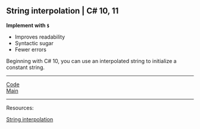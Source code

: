 ## String interpolation | C# 10, 11 

**Implement with `$`**

* Improves readability
* Syntactic sugar
* Fewer errors

Beginning with C# 10, you can use an interpolated string to initialize a constant string.

***
[Code](../Services/BookLocator.cs)
<br>
[Main](main.md)
***
Resources:

[String interpolation](https://learn.microsoft.com/dotnet/csharp/language-reference/tokens/interpolated)